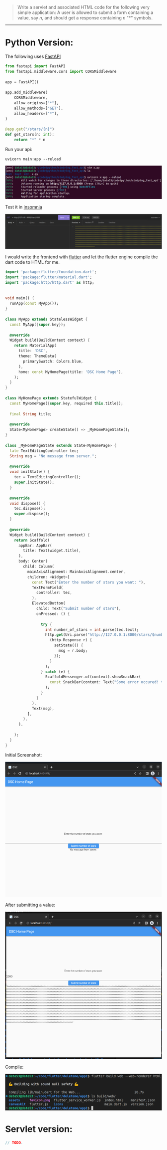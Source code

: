 > Write a servlet and associated HTML code for the following very simple 
> application: A user is allowed to submit a form containing a value, say
> $n$, and should get a response containing $n$ "*" symbols. 

--------------------------------

# Python Version: 

The following uses [FastAPI](https://fastapi.tiangolo.com/)

```python
from fastapi import FastAPI
from fastapi.middleware.cors import CORSMiddleware

app = FastAPI()

app.add_middleware(
    CORSMiddleware,
    allow_origins=["*"],
    allow_methods=["GET"],
    allow_headers=["*"],
)

@app.get("/stars/{n}")
def get_stars(n: int): 
    return "*" * n
```

Run your api: 

```
uvicorn main:app --reload
```

<img src="running_your_server.png"/>

Test it in [insomnia](https://insomnia.rest/)

<img src="thousand_stars.png"/>

I would write the frontend with [flutter](https://flutter.dev/) and let the flutter engine 
compile the dart code to HTML for me.

```dart
import 'package:flutter/foundation.dart';
import 'package:flutter/material.dart';
import 'package:http/http.dart' as http;


void main() {
  runApp(const MyApp());
}

class MyApp extends StatelessWidget {
  const MyApp({super.key});

  @override
  Widget build(BuildContext context) {
    return MaterialApp(
      title: 'DSC',
      theme: ThemeData(
        primarySwatch: Colors.blue,
      ),
      home: const MyHomePage(title: 'DSC Home Page'),
    );
  }
}

class MyHomePage extends StatefulWidget {
  const MyHomePage({super.key, required this.title});

  final String title;

  @override
  State<MyHomePage> createState() => _MyHomePageState();
}

class _MyHomePageState extends State<MyHomePage> {
  late TextEditingController tec;
  String msg = "No message from server.";

  @override
  void initState() {
    tec = TextEditingController();
    super.initState();
  }

  @override
  void dispose() {
    tec.dispose();
    super.dispose();
  }

  @override
  Widget build(BuildContext context) {
    return Scaffold(
      appBar: AppBar(
        title: Text(widget.title),
      ),
      body: Center(
        child: Column(
          mainAxisAlignment: MainAxisAlignment.center,
          children: <Widget>[
            const Text("Enter the number of stars you want: "),
            TextFormField(
              controller: tec, 
            ), 
            ElevatedButton(
              child: Text("Submit number of stars"), 
              onPressed: () { 
                
                try { 
                  int number_of_stars = int.parse(tec.text);
                  http.get(Uri.parse("http://127.0.0.1:8000/stars/$number_of_stars")).then(
                    (http.Response r) { 
                      setState(() {
                        msg = r.body;
                      });
                    }
                  );
                } catch (e) { 
                  ScaffoldMessenger.of(context).showSnackBar(
                    const SnackBar(content: Text("Some error occured! that is all we know."))
                  );
                }
              }
            ), 
            Text(msg),
          ],
        ),
      ),

    );
  }
}
```

Initial Screenshot: 

<img src="9.13_inital.png">

After submitting a value: 

<img src="9.13_final.png">


Compile: 

<img src="9.13_compile.png">

# Servlet version: 

```java
// TODO. 
```

